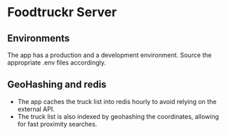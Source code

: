# Foodtruckr Server

## Environments
The app has a production and a development environment. Source the appropriate .env files accordingly.

## GeoHashing and redis 
* The app caches the truck list into redis hourly to avoid relying on the external API.
* The truck list is also indexed by geohashing the coordinates, allowing for fast proximity searches.
